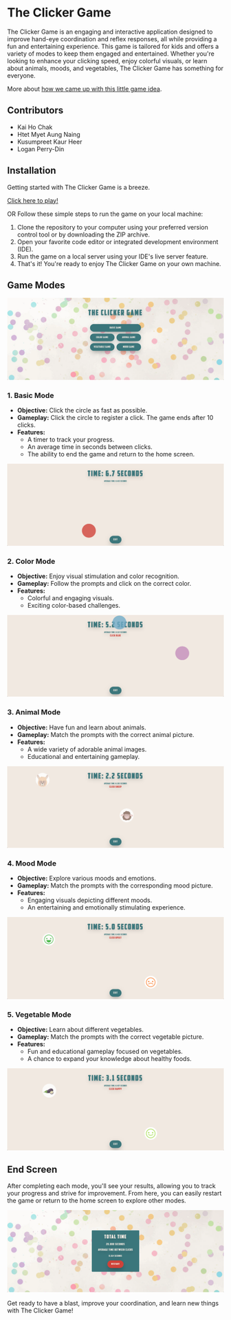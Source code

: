 # The Clicker Game

The Clicker Game is an engaging and interactive application designed to improve hand-eye coordination and reflex responses, all 
while providing a fun and entertaining experience. This game is tailored for kids and offers a variety of modes to keep them engaged and entertained. Whether you're looking to enhance your clicking speed, enjoy colorful visuals, or learn about animals, moods, and vegetables, The Clicker Game has something for everyone.

More about [how we came up with this little game idea](https://kaihochak.github.io/clicker.html).

## Contributors

- Kai Ho Chak
- Htet Myet Aung Naing
- Kusumpreet Kaur Heer
- Logan Perry-Din

## Installation

Getting started with The Clicker Game is a breeze. 

[Click here to play!](https://clickrrrr.glitch.me)

OR Follow these simple steps to run the game on your local machine:

1. Clone the repository to your computer using your preferred version control tool or by downloading the ZIP archive.
2. Open your favorite code editor or integrated development environment (IDE).
3. Run the game on a local server using your IDE's live server feature.
4. That's it! You're ready to enjoy The Clicker Game on your own machine.

## Game Modes

![Starting Screen](gameplay/start.png)

### 1. Basic Mode

- **Objective:** Click the circle as fast as possible.
- **Gameplay:** Click the circle to register a click. The game ends after 10 clicks.
- **Features:** 
  - A timer to track your progress.
  - An average time in seconds between clicks.
  - The ability to end the game and return to the home screen.

![Basic Mode](gameplay/basic.png)

### 2. Color Mode

- **Objective:** Enjoy visual stimulation and color recognition.
- **Gameplay:** Follow the prompts and click on the correct color.
- **Features:** 
  - Colorful and engaging visuals.
  - Exciting color-based challenges.

![Color Mode](gameplay/color.png)

### 3. Animal Mode

- **Objective:** Have fun and learn about animals.
- **Gameplay:** Match the prompts with the correct animal picture.
- **Features:** 
  - A wide variety of adorable animal images.
  - Educational and entertaining gameplay.

![Animal Mode](gameplay/animal.png)

### 4. Mood Mode

- **Objective:** Explore various moods and emotions.
- **Gameplay:** Match the prompts with the corresponding mood picture.
- **Features:** 
  - Engaging visuals depicting different moods.
  - An entertaining and emotionally stimulating experience.

![Mood Mode](gameplay/mood.png)

### 5. Vegetable Mode

- **Objective:** Learn about different vegetables.
- **Gameplay:** Match the prompts with the correct vegetable picture.
- **Features:** 
  - Fun and educational gameplay focused on vegetables.
  - A chance to expand your knowledge about healthy foods.

![Vegetable Mode](gameplay/veggie.png)

## End Screen

After completing each mode, you'll see your results, allowing you to track your progress and strive for improvement. From here, you can easily restart the game or return to the home screen to explore other modes.

![End Screen Mode](gameplay/winScreen.png)

Get ready to have a blast, improve your coordination, and learn new things with The Clicker Game!
